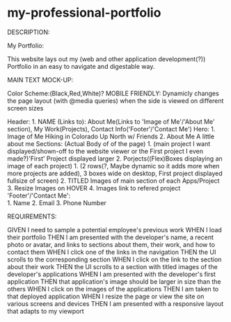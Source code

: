 # my-professional-portfolio
DESCRIPTION:

My Portfolio:

This website lays out my (web and other application development(?)) Portfolio in an easy to navigate and digestable way. 




MAIN TEXT MOCK-UP:



Color Scheme:(Black,Red,White)?
MOBILE FRIENDLY: Dynamicly changes the page layout (with @media queries) when the side is viewed on different screen sizes

Header:
	1. NAME		(Links to): About Me(Links to 'Image of Me'/'About Me' section), My Work(Projects), Contact Info('Footer'/'Contact Me')
Hero:
	1. Image of Me
		Hiking in Colorado
		Up North w/ Friends
	2. About Me
		A little about me
Sections: (Actual Body of of the page)
	1. (main project I want displayed/shown-off to the website viewer or the First project I even made?)'First' Project displayed larger
	2. Porjects((Flex)Boxes displaying an image of each project)
		1. (2 rows(?, Maybe dynamic so it adds more when more projects are added), 3 boxes wide on desktop, First project displayed fullsize of screen)
		2. TITLED Images of main section of each Apps/Project
		3. Resize Images on HOVER
		4. Images link to refered project
'Footer'/'Contact Me':<br/>
	1. Name 
	2. Email 
	3. Phone Number




REQUIREMENTS:

GIVEN I need to sample a potential employee's previous work
	WHEN I load their portfolio
	THEN I am presented with the developer's name, a recent photo or avatar, and links to sections about them, their work, and how to contact them
	WHEN I click one of the links in the navigation
	THEN the UI scrolls to the corresponding section
	WHEN I click on the link to the section about their work
	THEN the UI scrolls to a section with titled images of the developer's applications
	WHEN I am presented with the developer's first application
	THEN that application's image should be larger in size than the others
	WHEN I click on the images of the applications
	THEN I am taken to that deployed application
	WHEN I resize the page or view the site on various screens and devices
	THEN I am presented with a responsive layout that adapts to my viewport